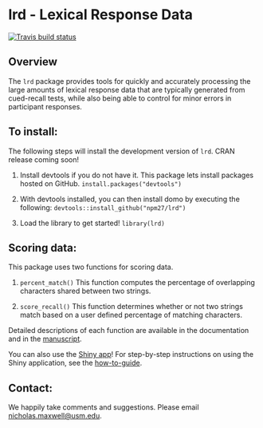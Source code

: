 # lrd - Lexical Response Data

[![Travis build status](https://travis-ci.com/npm27/lrd.svg?branch=master)](https://travis-ci.com/github/npm27/lrd)

## Overview

The `lrd` package provides tools for quickly and accurately processing the large amounts of lexical response data that are typically generated from cued-recall tests, while also being able to control for minor errors in participant responses.

## To install:

The following steps will install the development version of `lrd`. CRAN release coming soon!

  1. Install devtools if you do not have it. This package lets install packages hosted on GitHub. `install.packages("devtools")`

  2. With devtools installed, you can then install domo by executing the following: `devtools::install_github("npm27/lrd")`

  3. Load the library to get started! `library(lrd)`

## Scoring data:

This package uses two functions for scoring data.

  1. `percent_match()` This function computes the percentage of overlapping characters shared between two strings.

  2. `score_recall()` This function determines whether or not two strings match based on a user defined percentage of matching characters.

Detailed descriptions of each function are available in the documentation and in the [manuscript](https://osf.io/g96a7/).

You can also use the [Shiny app](https://npm27.shinyapps.io/lrdshiny/)! For step-by-step instructions on using the Shiny application, see the [how-to-guide](https://www.macapsych.com/lexical-re).

## Contact:

We happily take comments and suggestions. Please email nicholas.maxwell@usm.edu.
